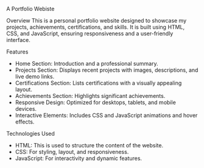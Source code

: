 A Portfolio Webiste

 Overview
This is a personal portfolio website designed to showcase my projects, achievements, certifications, and skills. It is built using HTML, CSS, and JavaScript, ensuring responsiveness and a user-friendly interface.

 Features
- Home Section: Introduction and a professional summary.
- Projects Section: Displays recent projects with images, descriptions, and live demo links.
- Certifications Section: Lists certifications with a visually appealing layout.
- Achievements Section: Highlights significant achievements.
- Responsive Design: Optimized for desktops, tablets, and mobile devices.
- Interactive Elements: Includes CSS and JavaScript animations and hover effects.



Technologies Used
- HTML: This is used to structure the content of the website.
- CSS: For styling, layout, and responsiveness.
- JavaScript: For interactivity and dynamic features.



  
